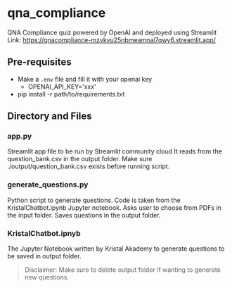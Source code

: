 # qna_compliance 
QNA Compliance quiz powered by OpenAI and deployed using Streamlit
Link: https://qnacompliance-mzvkvu25nbmeamnal7qwy6.streamlit.app/

## Pre-requisites
- Make a `.env` file and fill it with your openai key
    - OPENAI_API_KEY='xxx'
- pip install -r path/to/requirements.txt

## Directory and Files
### app.py
<p>Streamlit app file to be run by Streamlit community cloud
It reads from the question_bank.csv in the output folder.
Make sure ./output/question_bank.csv exists before running script.</p>

### generate_questions.py
<p>Python script to generate questions. Code is taken from the KristalChatbot.ipynb Jupyter notebook.
Asks user to choose from PDFs in the input folder.
Saves questions in the output folder.</p>
    
### KristalChatbot.ipnyb
<p>The Jupyter Notebook written by Kristal Akademy to generate questions to be saved in output folder.</p>

> Disclaimer: Make sure to delete output folder if wanting to generate new questions.


